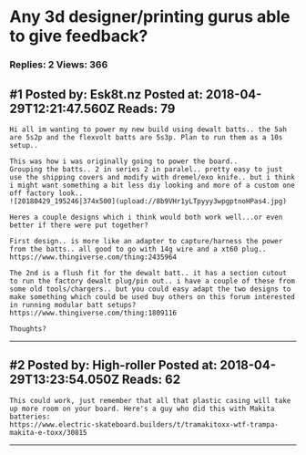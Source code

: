 # Any 3d designer/printing gurus able to give feedback?

### Replies: 2 Views: 366

## \#1 Posted by: Esk8t.nz Posted at: 2018-04-29T12:21:47.560Z Reads: 79

```
Hi all im wanting to power my new build using dewalt batts.. the 5ah are 5s2p and the flexvolt batts are 5s3p. Plan to run them as a 10s setup.. 

This was how i was originally going to power the board..
Grouping the batts.. 2 in series 2 in paralel.. pretty easy to just use the shipping covers and modify with dremel/exo knife.. but i think i might want something a bit less diy looking and more of a custom one off factory look..
![20180429_195246|374x500](upload://8b9VHr1yLTpyyy3wpgptnoHPas4.jpg)

Heres a couple designs which i think would both work well...or even better if there were put together?

First design.. is more like an adapter to capture/harness the power from the batts.. all good to go with 14g wire and a xt60 plug..  https://www.thingiverse.com/thing:2435964

The 2nd is a flush fit for the dewalt batt.. it has a section cutout to run the factory dewalt plug/pin out.. i have a couple of these from some old tools/chargers.. but you could easy adapt the two designs to make something which could be used buy others on this forum interested in running modular batt setups? https://www.thingiverse.com/thing:1809116

Thoughts?
```

---
## \#2 Posted by: High-roller Posted at: 2018-04-29T13:23:54.050Z Reads: 62

```
This could work, just remember that all that plastic casing will take up more room on your board. Here's a guy who did this with Makita batteries:
https://www.electric-skateboard.builders/t/tramakitoxx-wtf-trampa-makita-e-toxx/30815
```

---
